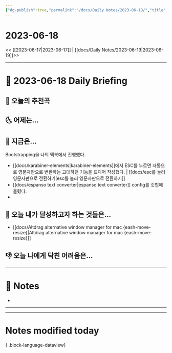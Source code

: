 ```yaml
---
{"dg-publish":true,"permalink":"/docs/Daily Notes/2023-06-18/","title":"2023-06-18","tags":[" DailyNote "]}
---
```



# 2023-06-18

<< [[2023-06-17\|2023-06-17]] | [[docs/Daily Notes/2023-06-19\|2023-06-19]]>>

---

# 📅 2023-06-18 Daily Briefing

## 🎵 오늘의 추천곡

## 🌜 어제는...

## 🙌 지금은...

Bootstrapping을 나의 맥북에서 진행했다. 
- [[docs/karabiner-elements\|karabiner-elements]]에서 ESC를 누르면 자동으로 영문자판으로 변환하는 고대하던 기능을 드디어 작성했다. | [[docs/esc를 눌러 영문자판으로 전환하기\|esc를 눌러 영문자판으로 전환하기]]
- [[docs/espanso text converter\|espanso text converter]] config를 깃헙에 올렸다.
- 

## 🚀 오늘 내가 달성하고자 하는 것들은...

- [[docs/Altdrag alternative window manager for mac {eash-move-resize}\|Altdrag alternative window manager for mac {eash-move-resize}]]

## 👎 오늘 나에게 닥친 어려움은...

---

# 📝 Notes

- 

___



---

# Notes modified today


{ .block-language-dataview}
